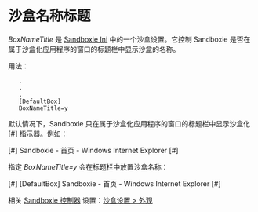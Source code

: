 # 沙盒名称标题

_BoxNameTitle_ 是 [Sandboxie Ini](SandboxieIni.md) 中的一个沙盒设置。它控制 Sandboxie 是否在属于沙盒化应用程序的窗口的标题栏中显示沙盒的名称。

用法：

```
   .
   .
   .
   [DefaultBox]
   BoxNameTitle=y
```

默认情况下，Sandboxie 只在属于沙盒化应用程序的窗口的标题栏中显示沙盒化 [#] 指示器。例如：

[#] Sandboxie - 首页 - Windows Internet Explorer [#]

指定 _BoxNameTitle=y_ 会在标题栏中放置沙盒名称：

[#] [DefaultBox] Sandboxie - 首页 - Windows Internet Explorer [#]

相关 [Sandboxie 控制器](SandboxieControl.md) 设置：[沙盒设置 > 外观](AppearanceSettings.md) 